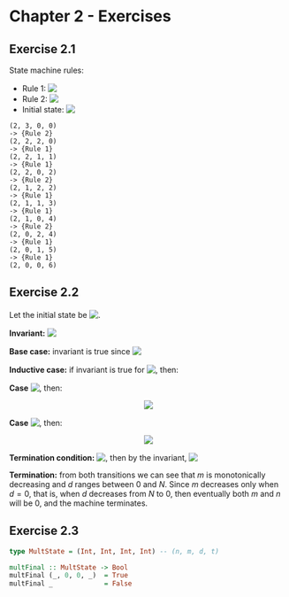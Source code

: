 # Chapter 2 - Exercises

## Exercise 2.1

State machine rules:

- Rule 1: <!-- $(n, m, d, t) \rightarrow (n, m, d - 1, t + 1),\,d > 0$ --> <img style="transform: translateY(0.1em); background: white;" src="https://render.githubusercontent.com/render/math?math=(n%2C%20m%2C%20d%2C%20t)%20%5Crightarrow%20(n%2C%20m%2C%20d%20-%201%2C%20t%20%2B%201)%2C%5C%2Cd%20%3E%200">
- Rule 2: <!-- $(n, m, 0, t) \rightarrow (n, m - 1, n, t),\,m > 0$ --> <img style="transform: translateY(0.1em); background: white;" src="https://render.githubusercontent.com/render/math?math=(n%2C%20m%2C%200%2C%20t)%20%5Crightarrow%20(n%2C%20m%20-%201%2C%20n%2C%20t)%2C%5C%2Cm%20%3E%200">
- Initial state: <!-- $(2, 3, 0, 0)$ --> <img style="transform: translateY(0.1em); background: white;" src="https://render.githubusercontent.com/render/math?math=(2%2C%203%2C%200%2C%200)">

```
(2, 3, 0, 0)
-> {Rule 2}
(2, 2, 2, 0)
-> {Rule 1}
(2, 2, 1, 1)
-> {Rule 1}
(2, 2, 0, 2)
-> {Rule 2}
(2, 1, 2, 2)
-> {Rule 1}
(2, 1, 1, 3)
-> {Rule 1}
(2, 1, 0, 4)
-> {Rule 2}
(2, 0, 2, 4)
-> {Rule 1}
(2, 0, 1, 5)
-> {Rule 1}
(2, 0, 0, 6)
```
## Exercise 2.2

Let the initial state be <!-- $(N, M, 0, 0)$ --> <img style="transform: translateY(0.1em); background: white;" src="https://render.githubusercontent.com/render/math?math=(N%2C%20M%2C%200%2C%200)">.

**Invariant:** <!-- $0 \leq m \leq M$, $0 \leq d \leq N$, $N*M = n*m + d + t$ --> <img style="transform: translateY(0.1em); background: white;" src="https://render.githubusercontent.com/render/math?math=0%20%5Cleq%20m%20%5Cleq%20M%24%2C%20%240%20%5Cleq%20d%20%5Cleq%20N%24%2C%20%24N*M%20%3D%20n*m%20%2B%20d%20%2B%20t">

**Base case:** invariant is true since <!-- $N*M = N*M + 0 + 0$ --> <img style="transform: translateY(0.1em); background: white;" src="https://render.githubusercontent.com/render/math?math=N*M%20%3D%20N*M%20%2B%200%20%2B%200">

**Inductive case:** if invariant is true for <!-- $(n, m, d, t)$ --> <img style="transform: translateY(0.1em); background: white;" src="https://render.githubusercontent.com/render/math?math=(n%2C%20m%2C%20d%2C%20t)">, then:

**Case** <!-- $(n, m, d, t) \rightarrow (n'=n, m'=m, d'=d-1, t'=t + 1)$ --> <img style="transform: translateY(0.1em); background: white;" src="https://render.githubusercontent.com/render/math?math=(n%2C%20m%2C%20d%2C%20t)%20%5Crightarrow%20(n'%3Dn%2C%20m'%3Dm%2C%20d'%3Dd-1%2C%20t'%3Dt%20%2B%201)">, then:


<!-- $$
\begin{aligned}
  n'*m' + d' + t' &= n*m + d - 1 + t + 1 \\
  &= n*m + d + t \\
  &= N*M
\end{aligned}
$$ --> 

<div align="center"><img style="background: white;" src="https://render.githubusercontent.com/render/math?math=%5Cbegin%7Baligned%7D%0A%20%20n'*m'%20%2B%20d'%20%2B%20t'%20%26%3D%20n*m%20%2B%20d%20-%201%20%2B%20t%20%2B%201%20%5C%5C%0A%20%20%26%3D%20n*m%20%2B%20d%20%2B%20t%20%5C%5C%0A%20%20%26%3D%20N*M%0A%5Cend%7Baligned%7D"></div>

**Case** <!-- $(n, m, d=0, t) \rightarrow (n'=n, m'=m-1, d'=n, t'=t)$ --> <img style="transform: translateY(0.1em); background: white;" src="https://render.githubusercontent.com/render/math?math=(n%2C%20m%2C%20d%3D0%2C%20t)%20%5Crightarrow%20(n'%3Dn%2C%20m'%3Dm-1%2C%20d'%3Dn%2C%20t'%3Dt)">, then:

<!-- $$
\begin{aligned}
n'*m' + d' + t' &= n*(m-1) + n + t \\
&= n*m + n - n + t \\
&= n*m + t \\
&= N*M
\end{aligned}
$$ --> 

<div align="center"><img style="background: white;" src="https://render.githubusercontent.com/render/math?math=%5Cbegin%7Baligned%7D%0An'*m'%20%2B%20d'%20%2B%20t'%20%26%3D%20n*(m-1)%20%2B%20n%20%2B%20t%20%5C%5C%0A%26%3D%20n*m%20%2B%20n%20-%20n%20%2B%20t%20%5C%5C%0A%26%3D%20n*m%20%2B%20t%20%5C%5C%0A%26%3D%20N*M%0A%5Cend%7Baligned%7D"></div>

**Termination condition:** <!-- $m = d = 0$ --> <img style="transform: translateY(0.1em); background: white;" src="https://render.githubusercontent.com/render/math?math=m%20%3D%20d%20%3D%200">, then by the invariant, <!-- $N*M = n*0 + 0 + t = t$ --> <img style="transform: translateY(0.1em); background: white;" src="https://render.githubusercontent.com/render/math?math=N*M%20%3D%20n*0%20%2B%200%20%2B%20t%20%3D%20t">

**Termination:** from both transitions we can see that $m$ is monotonically decreasing and $d$ ranges between $0$ and $N$. Since $m$ decreases only when $d = 0$, that is, when $d$ decreases from $N$ to $0$, then eventually both $m$ and $n$ will be $0$, and the machine terminates.

## Exercise 2.3

```haskell
type MultState = (Int, Int, Int, Int) -- (n, m, d, t)

multFinal :: MultState -> Bool
multFinal (_, 0, 0, _)  = True
multFinal _             = False
```